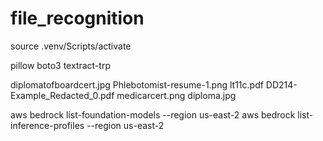 # file_recognition

source .venv/Scripts/activate

pillow
boto3
textract-trp

diplomatofboardcert.jpg
Phlebotomist-resume-1.png
lt11c.pdf
DD214-Example_Redacted_0.pdf
medicarcert.png
diploma.jpg

aws bedrock list-foundation-models --region us-east-2
aws bedrock list-inference-profiles --region us-east-2